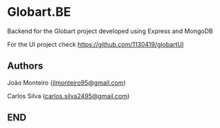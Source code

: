 # Globart.BE

Backend for the Globart project developed using Express and MongoDB

For the UI project check https://github.com/1130419/globartUI	

## Authors

João Monteiro (jlmonteiro95@gmail.com)

Carlos Silva (carlos.silva2495@gmail.com)

## END